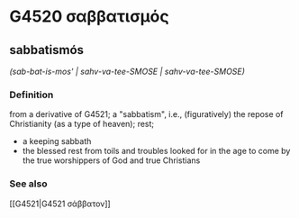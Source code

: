 # G4520 σαββατισμός

## sabbatismós

_(sab-bat-is-mos' | sahv-va-tee-SMOSE | sahv-va-tee-SMOSE)_

### Definition

from a derivative of G4521; a "sabbatism", i.e., (figuratively) the repose of Christianity (as a type of heaven); rest; 

- a keeping sabbath
- the blessed rest from toils and troubles looked for in the age to come by the true worshippers of God and true Christians

### See also

[[G4521|G4521 σάββατον]]
